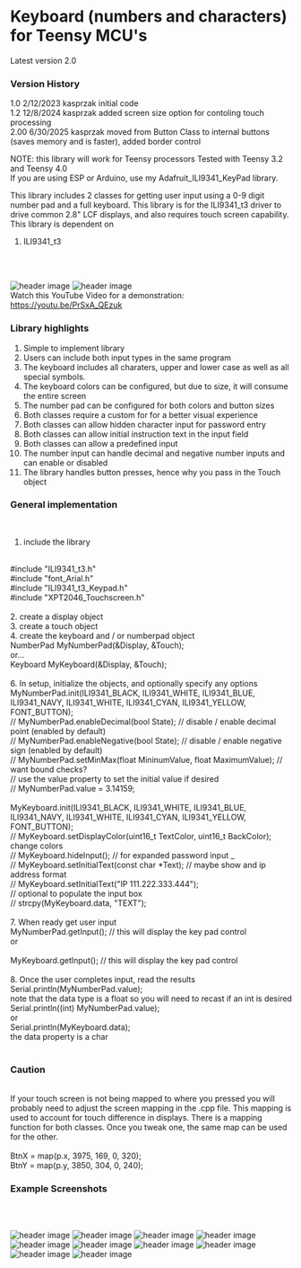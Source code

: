 # Keyboard (numbers and characters) for Teensy MCU's

Latest version 2.0
<br>
<b><h3>Version History</b></h3>
1.0   2/12/2023      kasprzak      initial code
<br>
1.2   12/8/2024      kasprzak      added screen size option for contoling touch processing
<br>
2.00   6/30/2025      kasprzak     moved from Button Class to internal buttons (saves memory and is faster), added border control
<br>

NOTE: this library will work for Teensy processors Tested with Teensy 3.2 and Teensy 4.0
<br>If you are using ESP or Arduino, use my Adafruit_ILI9341_KeyPad library. 

This library includes 2 classes for getting user input using a 0-9 digit number pad and a full keyboard. This library is for the ILI9341_t3 driver to drive common 2.8" LCF displays, and also requires touch screen capability.  This library is dependent on 
<br>
1) ILI9341_t3

<br>
<br>

![header image](https://raw.github.com/KrisKasprzak/ILI9341_t3_Keypad/master/Images/09.jpg)
![header image](https://raw.github.com/KrisKasprzak/ILI9341_t3_Keypad/master/Images/25.jpg)
<br>
Watch this YouTube Video for a demonstration:
https://youtu.be/PrSxA_QEzuk
<br>
<b><h3>Library highlights</b></h3>
1. Simple to implement library
2. Users can include both input types in the same program
3. The keyboard includes all charaters, upper and lower case as well as all special symbols.
4. The keyboard colors can be configured, but due to size, it will consume the entire screen
5. The number pad can be configured for both colors and button sizes
6. Both classes require a custom for for a better visual experience
7. Both classes can allow hidden character input for password entry
8. Both classes can allow initial instruction text in the input field
9. Both classes can allow a predefined input 
10. The number input can handle decimal and negative number inputs and can enable or disabled
11. The library handles button presses, hence why you pass in the Touch object

<b><h3>General implementation</b></h3>
<br>
1. include the library
<br>
#include "ILI9341_t3.h"  
<br>
#include "font_Arial.h" 
<br>
#include "ILI9341_t3_Keypad.h"
<br>
#include "XPT2046_Touchscreen.h"
<br>
<br>
2. create a display object
<br>
3. create a touch object
<br>
4. create the keyboard and / or numberpad object
<br>
NumberPad MyNumberPad(&Display, &Touch);
<br>
or...
<br>
Keyboard MyKeyboard(&Display, &Touch);
<br>
<br>
6. In setup, initialize the objects, and optionally specify any options
<br>
MyNumberPad.init(ILI9341_BLACK, ILI9341_WHITE, ILI9341_BLUE, ILI9341_NAVY, ILI9341_WHITE, ILI9341_CYAN, ILI9341_YELLOW, FONT_BUTTON);
<br>
  // MyNumberPad.enableDecimal(bool State); // disable / enable decimal point (enabled by default)
  <br>
  // MyNumberPad.enableNegative(bool State); // disable / enable negative sign (enabled by default)
  <br>
  // MyNumberPad.setMinMax(float MininumValue, float MaximumValue); // want bound checks?
  <br>
  // use the value property to set the initial value if desired
  <br>
  // MyNumberPad.value = 3.14159;
  <br>
  <br>
MyKeyboard.init(ILI9341_BLACK, ILI9341_WHITE, ILI9341_BLUE, ILI9341_NAVY, ILI9341_WHITE, ILI9341_CYAN, ILI9341_YELLOW, FONT_BUTTON);
<br>
  // MyKeyboard.setDisplayColor(uint16_t TextColor, uint16_t BackColor); change colors
  <br>
  // MyKeyboard.hideInput(); // for expanded password input
_  <br>
  // MyKeyboard.setInitialText(const char *Text); // maybe show and ip address format
  <br>
  // MyKeyboard.setInitialText("IP 111.222.333.444");
  <br>
  // optional to populate the input box
  <br>
  // strcpy(MyKeyboard.data, "TEXT");
  <br>
<br>
7. When ready get user input
<br>
MyNumberPad.getInput(); // this will display the key pad control
<br>
or
<br>
<br>
MyKeyboard.getInput(); // this will display the key pad control
<br>
<br>
8. Once the user completes input, read the results
<br>
Serial.println(MyNumberPad.value);
<br>
note that the data type is a float so you will need to recast if an int is desired
<br>
Serial.println((int) MyNumberPad.value);
<br>
or
<br>
Serial.println(MyKeyboard.data);
<br>
the data property is a char
<br>
<br>
<b><h3>Caution</b></h3>
<br>
If your touch screen is not being mapped to where you pressed you will probably need to adjust the screen mapping in the .cpp file. This mapping is used to account for touch difference in displays. There is a mapping function for both classes. Once you tweak one, the same map can be used for the other.
<br>
<br>
BtnX = map(p.x, 3975, 169, 0, 320);
<br>
BtnY = map(p.y, 3850, 304, 0, 240);    
<br>
<b><h3>Example Screenshots</b></h3>
<br>
<br>

![header image](https://raw.github.com/KrisKasprzak/ILI9341_t3_Keypad/master/Images/03.jpg)
![header image](https://raw.github.com/KrisKasprzak/ILI9341_t3_Keypad/master/Images/05.jpg)
![header image](https://raw.github.com/KrisKasprzak/ILI9341_t3_Keypad/master/Images/08.jpg)
![header image](https://raw.github.com/KrisKasprzak/ILI9341_t3_Keypad/master/Images/09.jpg)
![header image](https://raw.github.com/KrisKasprzak/ILI9341_t3_Keypad/master/Images/12.jpg)
![header image](https://raw.github.com/KrisKasprzak/ILI9341_t3_Keypad/master/Images/14.jpg)
![header image](https://raw.github.com/KrisKasprzak/ILI9341_t3_Keypad/master/Images/18.jpg)
![header image](https://raw.github.com/KrisKasprzak/ILI9341_t3_Keypad/master/Images/20.jpg)
![header image](https://raw.github.com/KrisKasprzak/ILI9341_t3_Keypad/master/Images/23.jpg)
![header image](https://raw.github.com/KrisKasprzak/ILI9341_t3_Keypad/master/Images/25.jpg)


